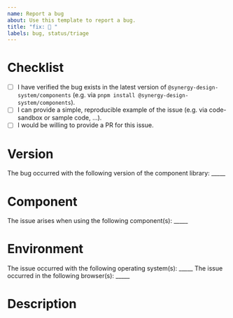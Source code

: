 ```yaml
---
name: Report a bug
about: Use this template to report a bug.
title: "fix: 🤔 "
labels: bug, status/triage
---
```


<!--
Thank you for taking your time to report a bug in the Synergy Design System. Please make sure to verify the checklist below in order to give us detailed information about your request.
-->

# Checklist

- [ ] I have verified the bug exists in the latest version of `@synergy-design-system/components` (e.g. via `pnpm install @synergy-design-system/components`).
- [ ] I can provide a simple, reproducible example of the issue (e.g. via code-sandbox or sample code, ...).
- [ ] I would be willing to provide a PR for this issue.

# Version

The bug occurred with the following version of the component library: _____

# Component

The issue arises when using the following component(s): _____

# Environment

The issue occurred with the following operating system(s): _____
The issue occurred in the following browser(s): _____


# Description

<!--
Please provide a description of the bug.
If it is possible and meaningful please also consider to provide a screenshot or screencast.
-->

